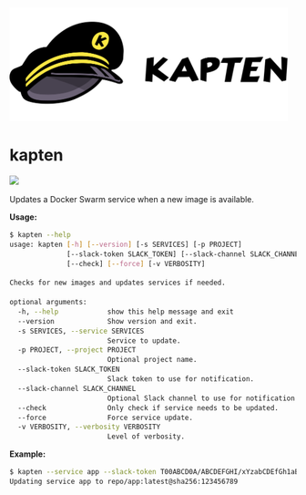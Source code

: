 <img src="https://raw.githubusercontent.com/5monkeys/kapten/master/kapten-text.png" height="200" />

# kapten

![](https://github.com/5monkeys/kapten/workflows/Test/badge.svg)

Updates a Docker Swarm service when a new image is available.

**Usage:**
```sh
$ kapten --help
usage: kapten [-h] [--version] [-s SERVICES] [-p PROJECT]
              [--slack-token SLACK_TOKEN] [--slack-channel SLACK_CHANNEL]
              [--check] [--force] [-v VERBOSITY]

Checks for new images and updates services if needed.

optional arguments:
  -h, --help            show this help message and exit
  --version             Show version and exit.
  -s SERVICES, --service SERVICES
                        Service to update.
  -p PROJECT, --project PROJECT
                        Optional project name.
  --slack-token SLACK_TOKEN
                        Slack token to use for notification.
  --slack-channel SLACK_CHANNEL
                        Optional Slack channel to use for notification.
  --check               Only check if service needs to be updated.
  --force               Force service update.
  -v VERBOSITY, --verbosity VERBOSITY
                        Level of verbosity.
```

**Example:**
```sh
$ kapten --service app --slack-token T00ABCD0A/ABCDEFGHI/xYzabCDEfGh1aBCCd12abCde
Updating service app to repo/app:latest@sha256:123456789
```
